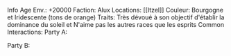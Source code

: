 Info
	Age Env.: +20000
	Faction: Alux
	Locations: [[Itzel]]
	Couleur: Bourgogne et Iridescente (tons de orange)
	Traits:
		Très dévoué à son objectif d'établir la dominance du soleil et 
		N'aime pas les autres races que les esprits
Common Interactions:
Party A:

Party B: 